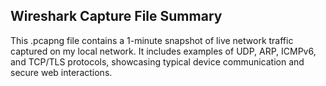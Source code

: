 ## Wireshark Capture File Summary
This .pcapng file contains a 1-minute snapshot of live network traffic captured on my local network. It includes examples of UDP, ARP, ICMPv6, and TCP/TLS protocols, showcasing typical device communication and secure web interactions.
